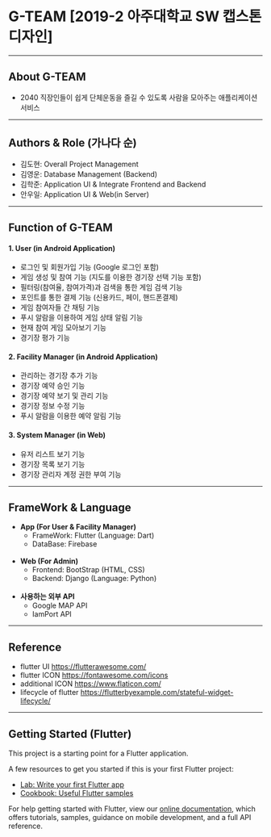 # G-TEAM [2019-2 아주대학교 SW 캡스톤디자인]
---------------------------------------
## About G-TEAM
- 2040 직장인들이 쉽게 단체운동을 즐길 수 있도록 사람을 모아주는 애플리케이션 서비스
---------------------------------------
## Authors & Role (가나다 순)
- 김도현: Overall Project Management
- 김영운: Database Management (Backend)
- 김학준: Application UI & Integrate Frontend and Backend
- 안우일: Application UI & Web(in Server)
---------------------------------------
## Function of G-TEAM
#### 1. User (in Android Application)
- 로그인 및 회원가입 기능 (Google 로그인 포함)
- 게임 생성 및 참여 기능 (지도를 이용한 경기장 선택 기능 포함)
- 필터링(참여율, 참여가격)과 검색을 통한 게임 검색 기능
- 포인트를 통한 결제 기능 (신용카드, 페이, 핸드폰결제) 
- 게임 참여자들 간 채팅 기능 
- 푸시 알람을 이용하여 게임 상태 알림 기능
- 현재 참여 게임 모아보기 기능
- 경기장 평가 기능

#### 2. Facility Manager (in Android Application)
- 관리하는 경기장 추가 기능
- 경기장 예약 승인 기능  
- 경기장 예약 보기 및 관리 기능
- 경기장 정보 수정 기능
- 푸시 알람을 이용한 예약 알림 기능

#### 3. System Manager (in Web)
- 유저 리스트 보기 기능
- 경기장 목록 보기 기능
- 경기장 관리자 계정 권한 부여 기능
---------------------------------------
## FrameWork & Language
- **App (For User & Facility Manager)**
  - FrameWork: Flutter (Language: Dart)
  - DataBase: Firebase
  <br><br>
- **Web (For Admin)**
  - Frontend: BootStrap (HTML, CSS)
  - Backend: Django (Language: Python)
  <br><br>
- **사용하는 외부 API**
  - Google MAP API
  - IamPort API
---------------------------------------
## Reference
- flutter UI      <https://flutterawesome.com/> 
- flutter ICON    <https://fontawesome.com/icons>  
- additional ICON <https://www.flaticon.com/> 
- lifecycle of flutter <https://flutterbyexample.com/stateful-widget-lifecycle/>
---------------------------------------
## Getting Started (Flutter)

This project is a starting point for a Flutter application.

A few resources to get you started if this is your first Flutter project:

- [Lab: Write your first Flutter app](https://flutter.dev/docs/get-started/codelab)
- [Cookbook: Useful Flutter samples](https://flutter.dev/docs/cookbook)

For help getting started with Flutter, view our
[online documentation](https://flutter.dev/docs), which offers tutorials,
samples, guidance on mobile development, and a full API reference.

